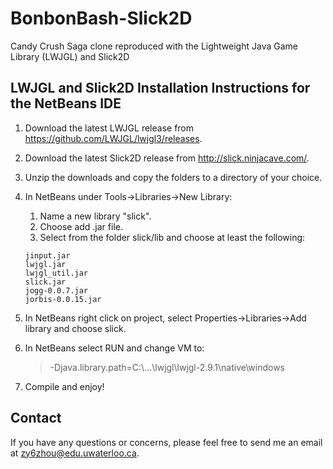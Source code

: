 # BonbonBash-Slick2D

Candy Crush Saga clone reproduced with the Lightweight Java Game Library (LWJGL) and Slick2D

## LWJGL and Slick2D Installation Instructions for the NetBeans IDE

1. Download the latest LWJGL release from https://github.com/LWJGL/lwjgl3/releases.
2. Download the latest Slick2D release from http://slick.ninjacave.com/.
3. Unzip the downloads and copy the folders to a directory of your choice.
4. In NetBeans under Tools->Libraries->New Library:
    1. Name a new library "slick".
    2. Choose add .jar file.
    3. Select from the folder slick/lib and choose at least the following:
    ```
    jinput.jar
    lwjgl.jar
    lwjgl_util.jar
    slick.jar
    jogg-0.0.7.jar
    jorbis-0.0.15.jar 
    ```
5. In NetBeans right click on project, select Properties->Libraries->Add library and choose slick.
6. In NetBeans select RUN and change VM to:
    >-Djava.library.path=C:\\...\lwjgl\lwjgl-2.9.1\native\windows

7. Compile and enjoy!

## Contact
If you have any questions or concerns, please feel free to send me an email at zy6zhou@edu.uwaterloo.ca.
